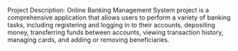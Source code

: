 Project Description: Online Banking Management System project is a comprehensive application that allows users to perform a variety of banking tasks, including registering and logging in to their accounts, depositing money, transferring funds between accounts, viewing transaction history, managing cards, and adding or removing beneficiaries.